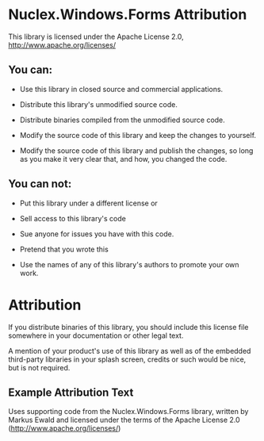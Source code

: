Nuclex.Windows.Forms Attribution
================================

This library is licensed under the Apache License 2.0,
http://www.apache.org/licenses/


You can:
--------

- Use this library in closed source and commercial applications.
- Distribute this library's unmodified source code.
- Distribute binaries compiled from the unmodified source code.

- Modify the source code of this library and keep the changes to yourself.
- Modify the source code of this library and publish the changes,
  so long as you make it very clear that, and how, you changed the code.


You can not:
------------

- Put this library under a different license or
- Sell access to this library's code

- Sue anyone for issues you have with this code.

- Pretend that you wrote this
- Use the names of any of this library's authors to promote your own work.


Attribution
===========

If you distribute binaries of this library, you should include this license
file somewhere in your documentation or other legal text.

A mention of your product's use of this library as well as of the embedded
third-party libraries in your splash screen, credits or such would be nice,
but is not required.


Example Attribution Text
------------------------

Uses supporting code from the Nuclex.Windows.Forms library, written by
Markus Ewald and licensed under the terms of the Apache License 2.0
(http://www.apache.org/licenses/)
